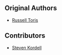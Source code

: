 Original Authors
----------------

 * [Russell Toris](rctoris@wpi.edu)

Contributors
------------

 * [Steven Kordell](spkordell@wpi.edu)
